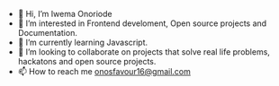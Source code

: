 - 👋 Hi, I’m Iwema Onoriode
- 👀 I’m interested in Frontend develoment, Open source projects and Documentation.
- 🌱 I’m currently learning Javascript.
- 💞️ I’m looking to collaborate on projects that solve real life problems, hackatons and open source projects.
- 📫 How to reach me onosfavour16@gmail.com


<!---
riode-iwema/riode-iwema is a ✨ special ✨ repository because its `README.md` (this file) appears on your GitHub profile.
You can click the Preview link to take a look at your changes.
--->
